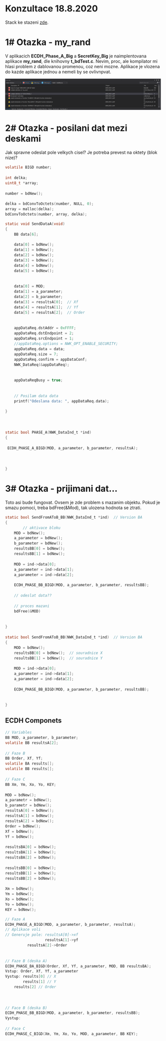 # Konzultace 18.8.2020

Stack ke stazeni <a href="https://github.com/StingrayCZ/End-to-End-Encryption-Protocol-for-IEEE-802.15.4-Stage-II-/blob/master/Stack%2018%208%202020.zip">zde</a>.

# 1# Otazka - my_rand

V aplikacich **ECDH_Phase_A_Big** a **SecretKey_Big** je naimplentovana aplikace **my_rand**, dle knihovny **t_bdTest.c**. Nevim, proc, ale kompilator mi hlasi problem z dablovanou promenou, coz neni mozne. Aplikace je vlozena do kazde aplikace jednou a nemeli by se ovlivnpvat.

<p float="left">
  <img src="/Pictures (general)/PicError.PNG" width="800" /> 
</p>


# 2# Otazka - posilani dat mezi deskami

Jak spravne odeslat pole velkych cisel? Je potreba prevest na oktety (blok nize)?

```C
volatile BIGD number;

int delka;
uint8_t *array;

number = bdNew();

delka = bdConvToOctets(number, NULL, 0);
array = malloc(delka);
bdConvToOctets(number, array, delka);
```

```C
static void SendDataA(void)
{
	BB data[6];
	
	data[0] = bdNew();
	data[1] = bdNew();
	data[2] = bdNew();
	data[3] = bdNew();
	data[4] = bdNew();
	data[5] = bdNew();
	
	
	data[0] = MOD;
	data[1] = a_parameter; 
	data[2] = b_parameter;
	data[3] = resultsA[0];  // Xf
	data[4] = resultsA[1];  // Yf
	data[5] = resultsA[2];  // Order
 

	appDataReq.dstAddr = 0xFFFF;
	appDataReq.dstEndpoint = 2;
	appDataReq.srcEndpoint = 1;
	//appDataReq.options = NWK_OPT_ENABLE_SECURITY;
	appDataReq.data = data;
	appDataReq.size = 7;
	appDataReq.confirm = appDataConf;
	NWK_DataReq(&appDataReq);


	appDataReqBusy = true;
	
	
	// Posilam data data
	printf("Odeslana data: ", appDataReq.data);
	
}



static bool PHASE_A(NWK_DataInd_t *ind)
{ 

 ECDH_PHASE_A_BIGD(MOD, a_parameter, b_parameter, resultsA);
 
 

}
```
# 3# Otazka - prijimani dat... 

Toto asi bude fungovat. Ovsem je zde problem s mazanim objektu. Pokud je smazu pomoci, treba bdFree(&Mod), tak ulozena hodnota se ztrati. 


```C
static bool SendFromAToB_BB(NWK_DataInd_t *ind)  // Version BA
{
        // aktivace bloku
	MOD = bdNew();
	a_parameter = bdNew();
	b_parameter = bdNew();
	resultsBB[0] = bdNew();
	resultsBB[1] = bdNew();

	MOD = ind->data[0];
	a_parameter = ind->data[1];
	a_parameter = ind->data[2];
	
	ECDH_PHASE_BB_BIGD(MOD, a_parameter, b_parameter, resultsBB);
	
	// odeslat data??
	
	// proces mazani
	bdFree(&MOD)
	
	
}

static bool SendFromAToB_BB(NWK_DataInd_t *ind)  // Version BA
{
	MOD = bdNew();
	resultsBB[0] = bdNew();  // souradnice X
	resultsBB[1] = bdNew();  // souradnice Y

	MOD = ind->data[0];
	a_parameter = ind->data[1];
	a_parameter = ind->data[2];
	
	ECDH_PHASE_BB_BIGD(MOD, a_parameter, b_parameter, resultsBB);
	
	
}

```

## ECDH Componets

```C
// Variables
BB MOD, a_parameter, b_parameter;
volatile BB resultsA[2];

// Faze B 
BB Order, Xf, Yf;
volatile BA results[];
volatile BB results[];

// Faze C
BB Xm, Ym, Xo, Yo, KEY;

MOD = bdNew();
a_parametr = bdNew();
b_parametr = bdNew();
resultsA[0] = bdNew();
resultsA[1] = bdNew();
resultsA[2] = bdNew();
Order = bdNew();
Xf = bdNew();
Yf = bdNew();

resultsBA[0] = bdNew();
resultsBA[1] = bdNew();
resultsBA[2] = bdNew();

resultsBB[0] = bdNew();
resultsBB[1] = bdNew();
resultsBB[2] = bdNew();

Xm = bdNew();
Ym = bdNew();
Xo = bdNew();
Yo = bdNew();
KEY = bdNew();
```

```C
// Faze A
ECDH_PHASE_A_BIGD(MOD, a_parameter, b_parameter, resultsA);
// Aplikace voli 
// Generuje pole: resultsA[0]->xf
                  resultsA[1]->yf
		  resultsA[2]->Order


// Faze B (deska A)
ECDH_PHASE_BA_BIGD(Order, Xf, Yf, a_parameter, MOD, BB resultsBA);
Vstup: Order, Xf, Yf, a_parameter
Vystup: results[0] // X
        results[1] // Y
	results[2] // Order



// Face B (deska B)
ECDH_PHASE_BB_BIGD(MOD, a_parameter, b_parameter, resultsBB);
Vystup: 

// Face C
ECDH_PHASE_C_BIGD(Xm, Ym, Xo, Yo, MOD, a_parameter, BB KEY);
```

